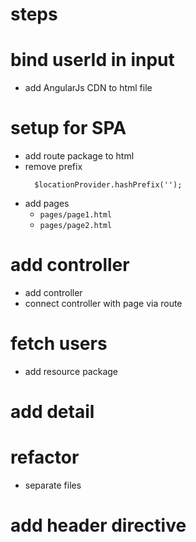 # steps

# bind userId in input

- add AngularJs CDN to html file

# setup for SPA

- add route package to html
- remove prefix
  ```
    $locationProvider.hashPrefix('');
  ```
- add pages
  - `pages/page1.html`
  - `pages/page2.html`

# add controller

- add controller
- connect controller with page via route

# fetch users

- add resource package

# add detail

# refactor

- separate files

# add header directive
